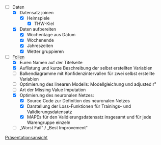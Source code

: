 - [ ] Daten
	- [x] Datensatz joinen
		- [x] Heimspiele
			- [x] THW-Kiel 
	- [x] Daten aufbereiten
		- [x] Wochentage aus Datum
		- [x] Wochenende
		- [x] Jahreszeiten
		- [x] Wetter gruppieren

- [ ] [Folien](https://doc.adminforge.de/ZAW_hsmVRiqxr0fRDdm9Cg?edit)
	- [x] Euren Namen auf der Titelseite
	- [x] Auflistung und kurze Beschreibung der selbst erstellten Variablen
	- [ ] Balkendiagramme mit Konfidenzintervallen für zwei selbst erstellte Variablen
	- [ ] Optimierung des linearen Modells: Modellgleichung und adjusted r²
	- [ ] Art der Missing Value Imputation
	- [x] Optimierung des neuronalen Netzes:
		- [x] Source Code zur Definition des neuronalen Netzes
		- [x] Darstellung der Loss-Funktionen für Trainings- und Validierungsdatensatz
		- [x] MAPEs für den Validierungsdatensatz insgesamt und für jede Warengruppe einzeln
	- [ ] „Worst Fail“ / „Best Improvement“

[Präsentationsansicht](https://doc.adminforge.de/p/EELTVIAAu#/)